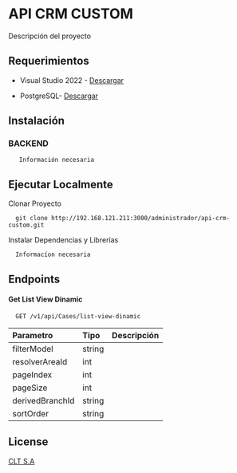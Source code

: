 # API CRM CUSTOM

Descripción del proyecto

## Requerimientos

- Visual Studio 2022 - [Descargar](https://visualstudio.microsoft.com/es/)

- PostgreSQL- [Descargar](https://www.postgresql.org/download/)

## Instalación

### BACKEND
```
   Información necesaria
```
   
## Ejecutar Localmente

Clonar Proyecto

```
  git clone http://192.168.121.211:3000/administrador/api-crm-custom.git
```
Instalar Dependencias y Librerías

```
  Informacíon necesaria
```
## Endpoints

#### Get List View Dinamic

```
  GET /v1/api/Cases/list-view-dinamic
```

|Parametro|Tipo|Descripción|
| :- | :- | :- |
|filterModel|string||
|resolverAreaId|int||
|pageIndex|int||
|pageSize|int||
|derivedBranchId|string||
|sortOrder|string||

## License

[CLT S.A](https://www.linkedin.com/company/cltsa/)

